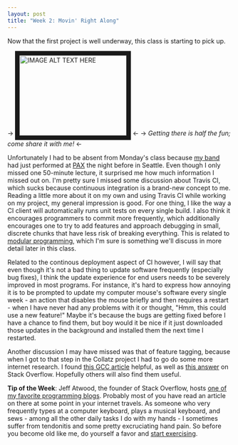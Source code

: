```yaml
---
layout: post
title: "Week 2: Movin' Right Along"
---
```


Now that the first project is well underway, this class is starting to pick up.

-> <a href="http://www.youtube.com/watch?feature=player_embedded&v=MMR5JVo21wQ
" target="_blank"><img src="http://img.youtube.com/vi/MMR5JVo21wQ/0.jpg" 
alt="IMAGE ALT TEXT HERE" width="240" height="180" border="10" /></a> <-
-> *Getting there is half the fun; come share it with me!* <-

Unfortunately I had to be absent from Monday's class because [my band](http://www.the-returners.com) had just performed at [PAX](http://prime.paxsite.com/) the night before in Seattle. Even though I only missed one 50-minute lecture, it surprised me how much information I missed out on. I'm pretty sure I missed some discussion about Travis CI, which sucks because continuous integration is a brand-new concept to me. Reading a little more about it on my own and using Travis CI while working on my project, my general impression is good. For one thing, I like the way a CI client will automatically runs unit tests on every single build. I also think it encourages programmers to commit more frequently, which additionally encourages one to try to add features and approach debugging in small, discrete chunks that have less risk of breaking everything. This is related to [modular programming](https://en.wikipedia.org/wiki/Modular_programming), which I'm sure is something we'll discuss in more detail later in this class.

Related to the continous deployment aspect of CI however, I will say that even though it's not a bad thing to update software frequently (especially bug fixes), I think the update experience for end users needs to be severely improved in most programs. For instance, it's hard to express how annoying it is to be prompted to update my computer mouse's software every single week - an action that disables the mouse briefly and then requires a restart - when I have never had any problems with it or thought, "Hmm, this could use a new feature!" Maybe it's because the bugs are getting fixed before I have a chance to find them, but boy would it be nice if it just downloaded those updates in the background and installed them the next time I restarted.

Another discussion I may have missed was that of feature tagging, because when I got to that step in the Collatz project I had to go do some more internet research. I found [this GCC article](https://gcc.gnu.org/onlinedocs/cpp/Ifdef.html) helpful, as well as [this answer](http://stackoverflow.com/a/21256302) on Stack Overflow. Hopefully others will also find them useful.

**Tip of the Week**: Jeff Atwood, the founder of Stack Overflow, hosts [one of my favorite programming blogs](http://blog.codinghorror.com). Probably most of you have read an article on there at some point in your internet travels. As someone who very frequently types at a computer keyboard, plays a musical keyboard, and sews - among all the other daily tasks I do with my hands - I sometimes suffer from tendonitis and some pretty excruciating hand pain. So before you become old like me, do yourself a favor and [start exercising](http://blog.codinghorror.com/programming-your-hands/).